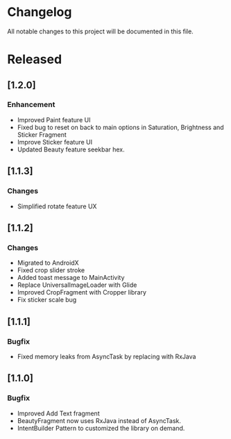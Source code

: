 # Changelog
All notable changes to this project will be documented in this file.

# Released

## [1.2.0]
### Enhancement 
- Improved Paint feature UI
- Fixed bug to reset on back to main options in Saturation, Brightness and Sticker Fragment
- Improve Sticker feature UI
- Updated Beauty feature seekbar hex.

## [1.1.3]
### Changes
- Simplified rotate feature UX

## [1.1.2]
### Changes
- Migrated to AndroidX
- Fixed crop slider stroke
- Added toast message to MainActivity
- Replace UniversalImageLoader with Glide
- Improved CropFragment with Cropper library
- Fix sticker scale bug

## [1.1.1]
### Bugfix
- Fixed memory leaks from AsyncTask by replacing with RxJava

## [1.1.0]
### Bugfix
- Improved Add Text fragment
- BeautyFragment now uses RxJava instead of AsyncTask.
- IntentBuilder Pattern to customized the library on demand.